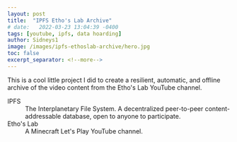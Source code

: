 ```yaml
---
layout: post
title:  "IPFS Etho's Lab Archive"
# date:   2022-03-23 13:04:39 -0400
tags: [youtube, ipfs, data hoarding]
author: Sidneys1
image: /images/ipfs-ethoslab-archive/hero.jpg
toc: false
excerpt_separator: <!--more-->
---
```


This is a cool little project I did to create a resilient, automatic, and offline archive of the video content from the
Etho's Lab YouTube channel.

<!--more-->

<dl>
<dt>IPFS</dt>
<dd>The Interplanetary File System. A decentralized peer-to-peer content-addressable database, open to anyone to
participate.</dd>

<dt>Etho's Lab</dt>
<dd>A Minecraft Let's Play YouTube channel.</dd>

</dl>
